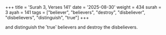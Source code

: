 +++
title = 'Surah 3, Verses 141'
date = '2025-08-30'
weight = 434
surah = 3
ayah = 141
tags = ["believer", "believers", "destroy", "disbeliever", "disbelievers", "distinguish", "true"]
+++

and distinguish the ˹true˺ believers and destroy the disbelievers.
